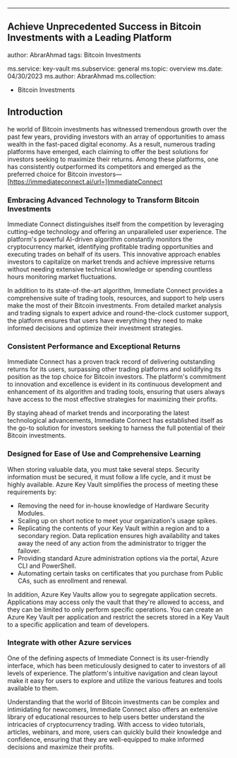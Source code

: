 ---
## Achieve Unprecedented Success in Bitcoin Investments with a Leading Platform

author: AbrarAhmad
tags:  Bitcoin Investments

ms.service: key-vault
ms.subservice: general
ms.topic: overview
ms.date: 04/30/2023
ms.author: AbrarAhmad
ms.collection:
  - Bitcoin Investments


## Introduction


he world of Bitcoin investments has witnessed tremendous growth over the past few years, providing investors with an array of opportunities to amass wealth in the fast-paced digital economy. As a result, numerous trading platforms have emerged, each claiming to offer the best solutions for investors seeking to maximize their returns. Among these platforms, one has consistently outperformed its competitors and emerged as the preferred choice for Bitcoin investors—[https://immediateconnect.ai/url=]ImmediateConnect

### Embracing Advanced Technology to Transform Bitcoin Investments

Immediate Connect distinguishes itself from the competition by leveraging cutting-edge technology and offering an unparalleled user experience. The platform's powerful AI-driven algorithm constantly monitors the cryptocurrency market, identifying profitable trading opportunities and executing trades on behalf of its users. This innovative approach enables investors to capitalize on market trends and achieve impressive returns without needing extensive technical knowledge or spending countless hours monitoring market fluctuations.

In addition to its state-of-the-art algorithm, Immediate Connect provides a comprehensive suite of trading tools, resources, and support to help users make the most of their Bitcoin investments. From detailed market analysis and trading signals to expert advice and round-the-clock customer support, the platform ensures that users have everything they need to make informed decisions and optimize their investment strategies.


### Consistent Performance and Exceptional Returns

Immediate Connect has a proven track record of delivering outstanding returns for its users, surpassing other trading platforms and solidifying its position as the top choice for Bitcoin investors. The platform's commitment to innovation and excellence is evident in its continuous development and enhancement of its algorithm and trading tools, ensuring that users always have access to the most effective strategies for maximizing their profits.

By staying ahead of market trends and incorporating the latest technological advancements, Immediate Connect has established itself as the go-to solution for investors seeking to harness the full potential of their Bitcoin investments.
### Designed for Ease of Use and Comprehensive Learning

When storing valuable data, you must take several steps. Security information must be secured, it must follow a life cycle, and it must be highly available. Azure Key Vault simplifies the process of meeting these requirements by:

- Removing the need for in-house knowledge of Hardware Security Modules.
- Scaling up on short notice to meet your organization's usage spikes.
- Replicating the contents of your Key Vault within a region and to a secondary region. Data replication ensures high availability and takes away the need of any action from the administrator to trigger the failover.
- Providing standard Azure administration options via the portal, Azure CLI and PowerShell.
- Automating certain tasks on certificates that you purchase from Public CAs, such as enrollment and renewal.

In addition, Azure Key Vaults allow you to segregate application secrets. Applications may access only the vault that they're allowed to access, and they can be limited to only perform specific operations. You can create an Azure Key Vault per application and restrict the secrets stored in a Key Vault to a specific application and team of developers.

### Integrate with other Azure services

One of the defining aspects of Immediate Connect is its user-friendly interface, which has been meticulously designed to cater to investors of all levels of experience. The platform's intuitive navigation and clean layout make it easy for users to explore and utilize the various features and tools available to them.

Understanding that the world of Bitcoin investments can be complex and intimidating for newcomers, Immediate Connect also offers an extensive library of educational resources to help users better understand the intricacies of cryptocurrency trading. With access to video tutorials, articles, webinars, and more, users can quickly build their knowledge and confidence, ensuring that they are well-equipped to make informed decisions and maximize their profits.

